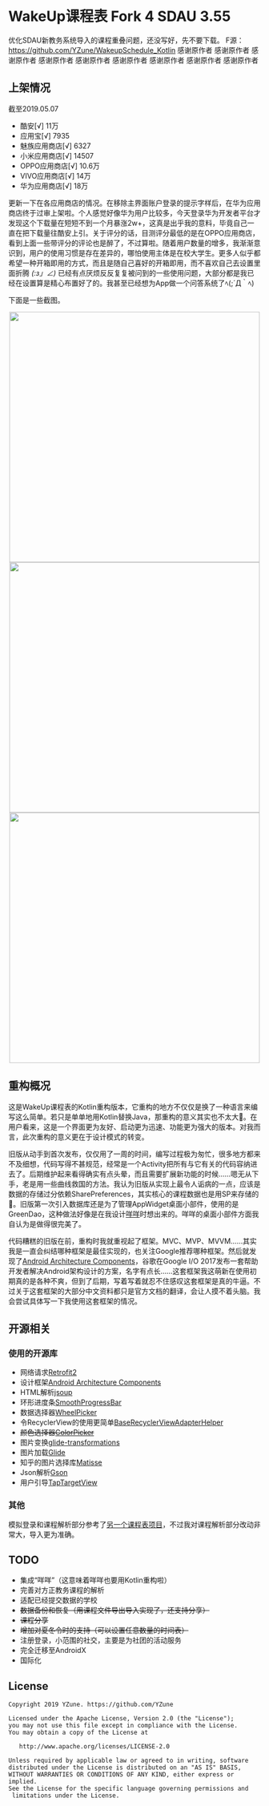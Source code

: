 # WakeUp课程表 Fork 4 SDAU 3.55


优化SDAU新教务系统导入的课程重叠问题，还没写好，先不要下载。
F源：https://github.com/YZune/WakeupSchedule_Kotlin
感谢原作者    感谢原作者     感谢原作者      感谢原作者      感谢原作者      感谢原作者      感谢原作者     感谢原作者      感谢原作者 
<!--<img src="https://ws2.sinaimg.cn/large/006tKfTcgy1g13w95fzj4j3060060wf2.jpg" height="216">
| 平台 | 下载地址 |
| :----: | :----: |
| Google Play | <a href='https://play.google.com/store/apps/details?id=com.suda.yzune.wakeupschedule.pro'><img alt='Get it on Google Play' src='https://i.loli.net/2018/06/27/5b32eac49f930.png' height="60"/> |
| 酷安 | <a href='https://www.coolapk.com/apk/159120'><img alt='去酷安下载' src='https://ws4.sinaimg.cn/large/006tNc79ly1fsphx16ybdj30go06st8q.jpg' height="60"/>|
-->


## 上架情况

截至2019.05.07

- 酷安[√] 11万
- 应用宝[√] 7935
- 魅族应用商店[√] 6327
- 小米应用商店[√] 14507
- OPPO应用商店[√] 10.6万
- VIVO应用商店[√] 14万
- 华为应用商店[√] 18万

更新一下在各应用商店的情况。在移除主界面账户登录的提示字样后，在华为应用商店终于过审上架啦。个人感觉好像华为用户比较多，今天登录华为开发者平台才发现这个下载量在短短不到一个月暴涨2w+，这真是出乎我的意料，毕竟自己一直在把下载量往酷安上引。关于评分的话，目测评分最低的是在OPPO应用商店，看到上面一些带评分的评论也是醉了，不过算啦。随着用户数量的增多，我渐渐意识到，用户的使用习惯是存在差异的，哪怕使用主体是在校大学生。更多人似乎都希望一种开箱即用的方式，而且是随自己喜好的开箱即用，而不喜欢自己去设置里面折腾 _(:з」∠)_ 已经有点厌烦反反复复被问到的一些使用问题，大部分都是我已经在设置算是精心布置好了的。我甚至已经想为App做一个问答系统了ﾍ(;´Д｀ﾍ)

下面是一些截图。

<div align="center">
    <img src="https://ws2.sinaimg.cn/large/006tNbRwgy1fw81qicpytj30dc0nqjxa.jpg" height="500">
    <img src="https://ws4.sinaimg.cn/large/006tNbRwgy1fw81qzeiwdj30dc0nqq7c.jpg" height="500">
    <img src="https://ws2.sinaimg.cn/large/006tNbRwgy1fw81sts3agj30dc0nqkef.jpg" height="500">
</div>


## 重构概况

这是WakeUp课程表的Kotlin重构版本，它重构的地方不仅仅是换了一种语言来编写这么简单。若只是单单地用Kotlin替换Java，那重构的意义其实也不太大🤔。在用户看来，这是一个界面更为友好、启动更为迅速、功能更为强大的版本。对我而言，此次重构的意义更在于设计模式的转变。

旧版从动手到首次发布，仅仅用了一周的时间，编写过程极为匆忙，很多地方都来不及细想，代码写得不甚规范，经常是一个Activity把所有与它有关的代码容纳进去了。后期维护起来看得确实有点头晕，而且需要扩展新功能的时候……嗯无从下手，老是用一些曲线救国的方法。我认为旧版从实现上最令人诟病的一点，应该是数据的存储过分依赖SharePreferences，其实核心的课程数据也是用SP来存储的🤣。旧版第一次引入数据库还是为了管理AppWidget桌面小部件，使用的是GreenDao，这种做法好像是在我设计[咩咩](https://github.com/YZune/YoungCommemoration)时想出来的。咩咩的桌面小部件方面我自认为是做得很完美了。

代码糟糕的旧版在前，重构时我就重视起了框架。MVC、MVP、MVVM……其实我是一直会纠结哪种框架是最佳实现的，也关注Google推荐哪种框架。然后就发现了[Android Architecture Components](https://developer.android.com/topic/libraries/architecture/)，谷歌在Google I/O 2017发布一套帮助开发者解决Android架构设计的方案，名字有点长……这套框架我这萌新在使用初期真的是各种不爽，但到了后期，写着写着就忍不住感叹这套框架是真的牛逼。不过关于这套框架的大部分中文资料都只是官方文档的翻译，会让人摸不着头脑。我会尝试具体写一下我使用这套框架的情况。

## 开源相关

### 使用的开源库

- 网络请求[Retrofit2](https://github.com/square/retrofit)
- 设计框架[Android Architecture Components](https://developer.android.com/topic/libraries/architecture/)
- HTML解析[jsoup](https://github.com/jhy/jsoup)
- 环形进度条[SmoothProgressBar](https://github.com/castorflex/SmoothProgressBar)
- 数据选择器[WheelPicker](https://github.com/AigeStudio/WheelPicker)
- 令RecyclerView的使用更简单[BaseRecyclerViewAdapterHelper](https://github.com/CymChad/BaseRecyclerViewAdapterHelper)
- ~~颜色选择器[ColorPicker](https://github.com/QuadFlask/colorpicker)~~
- 图片变换[glide-transformations](https://github.com/wasabeef/glide-transformations)
- 图片加载[Glide](https://github.com/bumptech/glide)
- 知乎的图片选择库[Matisse](https://github.com/zhihu/Matisse)
- Json解析[Gson](https://github.com/google/gson)
- 用户引导[TapTargetView](https://github.com/KeepSafe/TapTargetView)

### 其他

模拟登录和课程解析部分参考了[另一个课程表项目](https://github.com/mnnyang/ClassSchedule)，不过我对课程解析部分改动非常大，导入更为准确。

## TODO

- 集成“咩咩”（这意味着咩咩也要用Kotlin重构啦）
- 完善对方正教务课程的解析
- 适配已经提交数据的学校
- ~~数据备份和恢复（用课程文件导出导入实现了，还支持分享）~~
- ~~课程分享~~
- ~~增加对夏冬令时的支持（可以设置任意数量的时间表）~~
- 注册登录，小范围的社交，主要是为社团的活动服务
- 完全迁移至AndroidX
- 国际化

## License

```
Copyright 2019 YZune. https://github.com/YZune

Licensed under the Apache License, Version 2.0 (the "License");
you may not use this file except in compliance with the License.
You may obtain a copy of the License at

   http://www.apache.org/licenses/LICENSE-2.0

Unless required by applicable law or agreed to in writing, software
distributed under the License is distributed on an "AS IS" BASIS,
WITHOUT WARRANTIES OR CONDITIONS OF ANY KIND, either express or implied.
See the License for the specific language governing permissions and
 limitations under the License.
 ```
